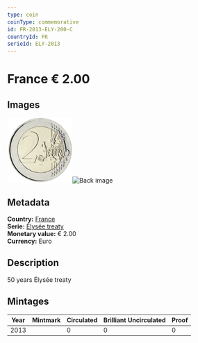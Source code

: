 ```yaml
---
type: coin
coinType: commemorative
id: FR-2013-ELY-200-C
countryId: FR
serieId: ELY-2013
---
```


# France € 2.00

## Images

<img src="../../Images/common-2007-200.webp" height="150" alt="Front image"><img src="Images/FR-2013-200-000.webp" height="150" alt="Back image">

## Metadata

**Country:** [France](../../Countries/France/index.md)\
**Serie:** [Élysée treaty](index.md)\
**Monetary value:** € 2.00\
**Currency:** Euro

## Description
50 years Élysée treaty

## Mintages

| Year | Mintmark | Circulated | Brilliant Uncirculated | Proof |
| ---- | -------- | ---------- | ---------------------- | ----- |
| 2013 |  | 0| 0 | 0 |
